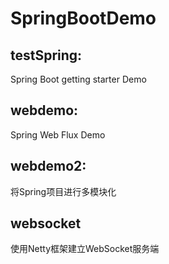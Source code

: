 # SpringBootDemo

## testSpring:

Spring Boot getting starter Demo

## webdemo:
Spring Web Flux Demo

## webdemo2:
将Spring项目进行多模块化

## websocket
使用Netty框架建立WebSocket服务端


